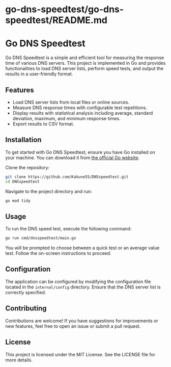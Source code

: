 # go-dns-speedtest/go-dns-speedtest/README.md

# Go DNS Speedtest

Go DNS Speedtest is a simple and efficient tool for measuring the response time of various DNS servers. This project is implemented in Go and provides functionalities to load DNS server lists, perform speed tests, and output the results in a user-friendly format.

## Features

- Load DNS server lists from local files or online sources.
- Measure DNS response times with configurable test repetitions.
- Display results with statistical analysis including average, standard deviation, maximum, and minimum response times.
- Export results to CSV format.

## Installation

To get started with Go DNS Speedtest, ensure you have Go installed on your machine. You can download it from [the official Go website](https://golang.org/dl/).

Clone the repository:

```bash
git clone https://github.com/Kakune55/DNSspeedtest.git
cd DNSspeedtest
```

Navigate to the project directory and run:

```bash
go mod tidy
```

## Usage

To run the DNS speed test, execute the following command:

```bash
go run cmd/dnsspeedtest/main.go
```

You will be prompted to choose between a quick test or an average value test. Follow the on-screen instructions to proceed.

## Configuration

The application can be configured by modifying the configuration file located in the `internal/config` directory. Ensure that the DNS server list is correctly specified.

## Contributing

Contributions are welcome! If you have suggestions for improvements or new features, feel free to open an issue or submit a pull request.

## License

This project is licensed under the MIT License. See the LICENSE file for more details.